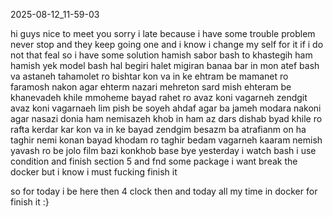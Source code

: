 2025-08-12_11-59-03
 
hi guys nice to meet you sorry i late because i have some trouble
problem never stop and they keep going one and i know i change my self 
for it if i do not that feal so i have some solution
hamish sabor bash to khastegih ham hamish yek model bash hal begiri 
halet migiran banaa bar in mon atef bash va astaneh tahamolet ro bishtar
kon va in ke ehtram be mamanet ro faramosh nakon agar ehterm nazari 
mehreton sard mish ehteram be khanevadeh khile mmoheme 
bayad rahet ro avaz koni vagarneh zendgit avaz koni vagarnaeh
lim pish be soyeh ahdaf agar ba jameh modara nakoni agar nasazi donia ham
nemisazeh khob in ham az dars dishab byad khile ro rafta kerdar kar kon 
va in ke bayad zendgim besazm ba atrafianm on ha taghir nemi konan bayad
khodam ro taghir bedam vagarneh kaaram nemish yavash ro be jolo film 
bazi konkhob base bye
yesterday i watch bash i use condition and finish section 5 and fnd some 
package i want break the docker but i know i must fucking finish it

so 
for today i be here then 4 clock then 
and today all my time in docker for finish it :}